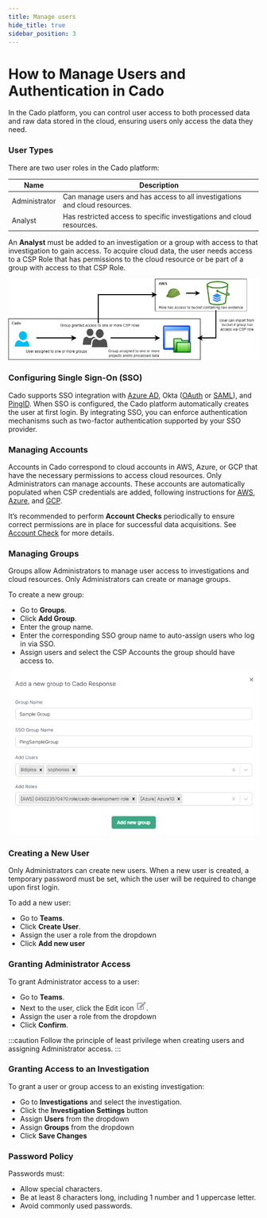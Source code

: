 ```yaml
---
title: Manage users
hide_title: true
sidebar_position: 3
---
```



# How to Manage Users and Authentication in Cado

In the Cado platform, you can control user access to both processed data and raw data stored in the cloud, ensuring users only access the data they need.

### User Types

There are two user roles in the Cado platform:

| Name           | Description                                                                                   |
| -------------- | --------------------------------------------------------------------------------------------- |
| Administrator  | Can manage users and has access to all investigations and cloud resources.                    |
| Analyst    | Has restricted access to specific investigations and cloud resources.                             |

An **Analyst** must be added to an investigation or a group with access to that investigation to gain access. To acquire cloud data, the user needs access to a CSP Role that has permissions to the cloud resource or be part of a group with access to that CSP Role.

![Users-Groups-Roles](/img/users-groups-roles.png)

### Configuring Single Sign-On (SSO)

Cado supports SSO integration with [Azure AD](sso/azure-ad.md), Okta ([OAuth](sso/okta.md) or [SAML](sso/okta_saml.md)), and [PingID](sso/ping_saml.md). When SSO is configured, the Cado platform automatically creates the user at first login. By integrating SSO, you can enforce authentication mechanisms such as two-factor authentication supported by your SSO provider.

### Managing Accounts

Accounts in Cado correspond to cloud accounts in AWS, Azure, or GCP that have the necessary permissions to access cloud resources. Only Administrators can manage accounts. These accounts are automatically populated when CSP credentials are added, following instructions for [AWS](/cado/deploy/cross/cross-account-creation#adding-the-role-to-cado), [Azure](/cado/deploy/cross/azure-cross-tenancy-subscriptions#registering-credentials-within-cado), and [GCP](/cado/deploy/gcp/gcp-settings#en).

It’s recommended to perform **Account Checks** periodically to ensure correct permissions are in place for successful data acquisitions. See [Account Check](/cado/manage/monitoring#account-check) for more details.

### Managing Groups

Groups allow Administrators to manage user access to investigations and cloud resources. Only Administrators can create or manage groups.

To create a new group:
- Go to **Groups**.
- Click **Add Group**.
- Enter the group name.
- Enter the corresponding SSO group name to auto-assign users who log in via SSO.
- Assign users and select the CSP Accounts the group should have access to.

![Groups](/img/groups.png)

### Creating a New User

Only Administrators can create new users. When a new user is created, a temporary password must be set, which the user will be required to change upon first login.

To add a new user:
- Go to **Teams**.
- Click **Create User**.
- Assign the user a role from the dropdown
- Click **Add new user**

### Granting Administrator Access

To grant Administrator access to a user:
- Go to **Teams**.
- Next to the user, click the Edit icon ![Edit](/img/edit.png).
- Assign the user a role from the dropdown
- Click **Confirm**.

:::caution
Follow the principle of least privilege when creating users and assigning Administrator access.
:::

### Granting Access to an Investigation

To grant a user or group access to an existing investigation:
- Go to **Investigations** and select the investigation.
- Click the **Investigation Settings** button
- Assign **Users** from the dropdown
- Assign **Groups** from the dropdown
- Click **Save Changes**

### Password Policy

Passwords must:
- Allow special characters.
- Be at least 8 characters long, including 1 number and 1 uppercase letter.
- Avoid commonly used passwords.
